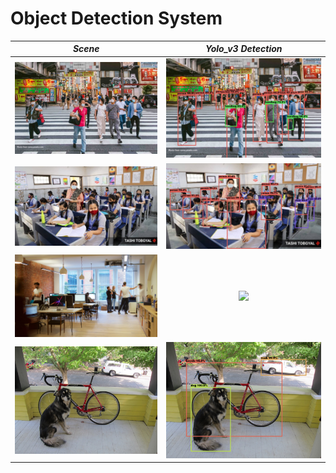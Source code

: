 # Object Detection System

| ***Scene*** | ***Yolo_v3 Detection*** |
| :-: | :-: |
| <img src="scenarios/1.jpg"> | <img src="scenarios/1.png"> |
| <img src="scenarios/2.jpg"> | <img src="scenarios/2.png"> |
| <img src="scenarios/3.jpg"> | <img src="scenarios/3.png"> |
| <img src="scenarios/4.jpg"> | <img src="scenarios/4.png"> |
